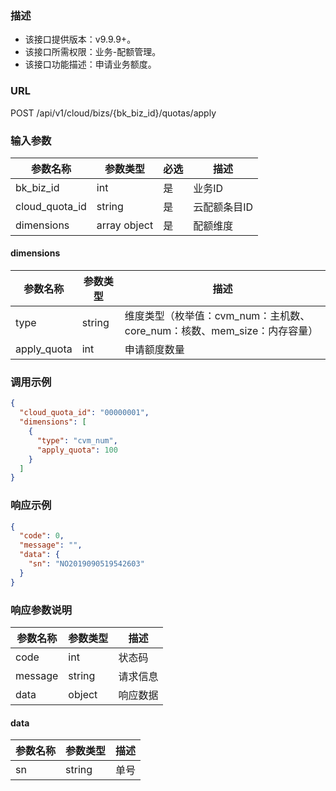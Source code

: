 ### 描述

- 该接口提供版本：v9.9.9+。
- 该接口所需权限：业务-配额管理。
- 该接口功能描述：申请业务额度。

### URL

POST /api/v1/cloud/bizs/{bk_biz_id}/quotas/apply

### 输入参数

| 参数名称           | 参数类型         | 必选 | 描述      |
|----------------|--------------|----|---------|
| bk_biz_id      | int          | 是  | 业务ID    |
| cloud_quota_id | string       | 是  | 云配额条目ID |
| dimensions     | array object | 是  | 配额维度    |

#### dimensions

| 参数名称        | 参数类型   | 描述                                              |
|-------------|--------|-------------------------------------------------|
| type        | string | 维度类型（枚举值：cvm_num：主机数、core_num：核数、mem_size：内存容量） |
| apply_quota | int    | 申请额度数量                                          |

### 调用示例

```json
{
  "cloud_quota_id": "00000001",
  "dimensions": [
    {
      "type": "cvm_num",
      "apply_quota": 100
    }
  ]
}
```

### 响应示例

```json
{
  "code": 0,
  "message": "",
  "data": {
    "sn": "NO2019090519542603"
  }
}
```

### 响应参数说明

| 参数名称    | 参数类型   | 描述   |
|---------|--------|------|
| code    | int    | 状态码  |
| message | string | 请求信息 |
| data    | object | 响应数据 |

#### data

| 参数名称 | 参数类型   | 描述 |
|------|--------|----|
| sn   | string | 单号 |
